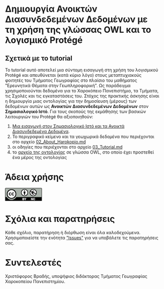# Δημιουργία Ανοικτών Διασυνδεδεμένων Δεδομένων με τη χρήση της γλώσσας OWL και το λογισμικό Protégé

## Σχετικά με το tutorial 
Το tutorial αυτό αποτελεί μια σύντομη εισαγωγή στη χρήση του λογισμικού Protégé και απευθύνεται (κατά κύριο λόγο) στους μεταπτυχιακούς φοιτητές του Τμήματος Γεωγραφίας στο πλαίσιο του μαθήματος "Ερευνητικά Θέματα στην Γεωπληροφορική". Ως παράδειγμα χρησιμοποιούνται δεδομένα για το Χαροκόπειο Πανεπιστήμιο, τα Τμήματα, τις Σχολές και τις εγκαταστάσεις του. Στόχος της πρακτικής άσκησης είναι η δημιουργία μιας οντολογίας για την δημοσίευση (μέρους) των δεδομένων αυτών ως **Ανοικτών Διασυνδεδεμένων Δεδομένων** στον **Σημασιολογικό Ιστό**.  Για τους σκοπούς της εκμάθησης των βασικών λειτουργιών του Protégé θα αξιοποιηθούν:

1. [Μια εισαγωγή στον Σημασιολογικό Ιστό και τα Ανοικτά Διασυνδεδεμένα Δεδομένα](01_Εισαγωγή.md). 
2. Το περιγραφικό κείμενο και τα γεωχωρικά δεδομένα που περιέχονται στο αρχείο [02_About_Harokopio.md](02_About_Harokopio.md)
3. οι οδηγίες που περιέχονται στο αρχείο [03_Tutorial.md](03_Tutorial.md)
4. το [αρχείο της οντολογίας](04_HUA_ontology.owl) σε γλώσσα OWL, στο οποίο έχει προστεθεί ένα μέρος της οντολογίας

# Άδεια χρήσης

[![Attribution-NonCommercial 4.0 International (CC BY-NC 4.0)](images/by-nc.eu.png)](https://creativecommons.org/licenses/by-nc/4.0/)

# Σχόλια και παρατηρήσεις

Κάθε σχόλιο, παρατήρηση ή διόρθωση είναι όλα καλοδεχούμενα. Χρησιμοποιείστε την ενότητα ["Issues"](https://github.com/c-vradis/protege_tutorial/issues) για να υποβάλετε τις παρατηρήσεις σας. 

# Συντελεστές

Χριστόφορος Βραδής, υποψήφιος διδάκτορας Τμήματος Γεωγραφίας Χαροκοπείου Πανεπιστημίου.